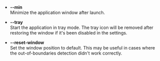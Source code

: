 - **--min**  
  Minimize the application window after launch.

- **--tray**  
  Start the application in tray mode. The tray icon will be removed after restoring the window if it's been disabled in the settings.

- **--reset-window**  
  Set the window position to default. This may be useful in cases where the out-of-boundaries detection didn't work correctly.
